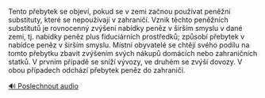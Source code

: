 
Tento přebytek se objeví, pokud se v zemi začnou používat peněžní substituty, které se nepoužívají v zahraničí. Vznik těchto peněžních substitutů je rovnocenný zvýšení nabídky peněz v širším smyslu v dané zemi, tj. nabídky peněz plus fiduciárních prostředků; způsobí přebytek v nabídce peněz v širším smyslu. Místní obyvatelé se chtějí svého podílu na tomto přebytku zbavit zvýšením svých nákupů domácích nebo zahraničních statků. V prvním případě se sníží vývozy, ve druhém se zvýší dovozy. V obou případech odchází přebytek peněz do zahraničí.

[🔊 Poslechnout audio](/data/7-paragraphs/audio/chapter_83/para_006-Tento-pebytek-se-objev-pokud-se-v-zemi-zanou-p.mp3)

